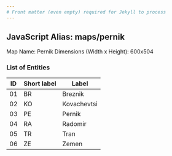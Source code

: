 ```yaml
---
# Front matter (even empty) required for Jekyll to process
---
```


## JavaScript Alias: maps/pernik

Map Name: Pernik
Dimensions (Width x Height): 600x504





### List of Entities

ID | Short label | Label
---|---|---|
01|BR|Breznik
02|KO|Kovachevtsi
03|PE|Pernik
04|RA|Radomir
05|TR|Tran
06|ZE|Zemen

